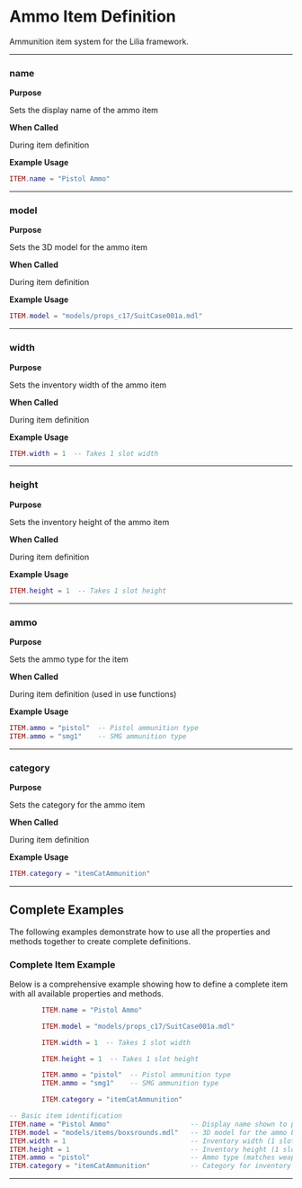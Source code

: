 # Ammo Item Definition

Ammunition item system for the Lilia framework.

---

### name

**Purpose**

Sets the display name of the ammo item

**When Called**

During item definition

**Example Usage**

```lua
ITEM.name = "Pistol Ammo"

```

---

### model

**Purpose**

Sets the 3D model for the ammo item

**When Called**

During item definition

**Example Usage**

```lua
ITEM.model = "models/props_c17/SuitCase001a.mdl"

```

---

### width

**Purpose**

Sets the inventory width of the ammo item

**When Called**

During item definition

**Example Usage**

```lua
ITEM.width = 1  -- Takes 1 slot width

```

---

### height

**Purpose**

Sets the inventory height of the ammo item

**When Called**

During item definition

**Example Usage**

```lua
ITEM.height = 1  -- Takes 1 slot height

```

---

### ammo

**Purpose**

Sets the ammo type for the item

**When Called**

During item definition (used in use functions)

**Example Usage**

```lua
ITEM.ammo = "pistol"  -- Pistol ammunition type
ITEM.ammo = "smg1"    -- SMG ammunition type

```

---

### category

**Purpose**

Sets the category for the ammo item

**When Called**

During item definition

**Example Usage**

```lua
ITEM.category = "itemCatAmmunition"

```

---

## Complete Examples

The following examples demonstrate how to use all the properties and methods together to create complete definitions.

### Complete Item Example

Below is a comprehensive example showing how to define a complete item with all available properties and methods.

```lua
        ITEM.name = "Pistol Ammo"

        ITEM.model = "models/props_c17/SuitCase001a.mdl"

        ITEM.width = 1  -- Takes 1 slot width

        ITEM.height = 1  -- Takes 1 slot height

        ITEM.ammo = "pistol"  -- Pistol ammunition type
        ITEM.ammo = "smg1"    -- SMG ammunition type

        ITEM.category = "itemCatAmmunition"

-- Basic item identification
ITEM.name = "Pistol Ammo"                    -- Display name shown to players
ITEM.model = "models/items/boxsrounds.mdl"   -- 3D model for the ammo box
ITEM.width = 1                               -- Inventory width (1 slot)
ITEM.height = 1                              -- Inventory height (1 slot)
ITEM.ammo = "pistol"                         -- Ammo type (matches weapon ammo type)
ITEM.category = "itemCatAmmunition"          -- Category for inventory sorting

```

---

